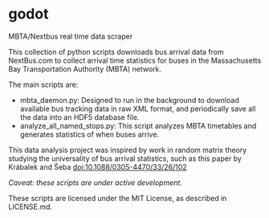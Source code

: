 godot
=====

MBTA/Nextbus real time data scraper

This collection of python scripts downloads bus arrival data from NextBus.com to collect arrival time statistics for buses in the Massachusetts Bay Transportation Authority (MBTA) network.

The main scripts are:

- mbta_daemon.py: Designed to run in the background to download available bus tracking data in raw XML format, and periodically save all the data into an HDF5 database file.
- analyze_all_named_stops.py: This script analyzes MBTA timetables and generates statistics of when buses arrive.

This data analysis project was inspired by work in random matrix theory studying the universality of bus arrival statistics, such as this paper by Krábalek and Šeba [doi:10.1088/0305-4470/33/26/102][ks00]

[ks00]: http://iopscience.iop.org/0305-4470/33/26/102/ "The statistical properties of the city transport in Cuernavaca (Mexico) and random matrix ensembles"

*Caveat: these scripts are under active development.*


These scripts are licensed under the MIT License, as described in LICENSE.md.
